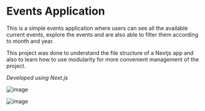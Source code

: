# Events Application

This is a simple events application where users can see all the available current events, explore the events and are also able to filter them according to month and year.

This project was done to understand the file structure of a Nextjs app and also to learn how to use modularity for more convenient management of the project.

*Developed using Next.js*

![image](https://github.com/shadab-iqbal/next-events-app/assets/68025292/97576a98-678c-491c-b1bf-f8df04f9e164)

![image](https://github.com/shadab-iqbal/next-events-app/assets/68025292/1aece1ce-5130-49ed-b512-3a4254365337)
